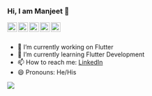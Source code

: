 ### Hi, I am Manjeet 👋


</a>
<a href="https://www.linkedin.com/in/manjeetkmr18/">
  <img align="left" alt="Manjeet's Linkdein" width="22px" src="https://cdn.jsdelivr.net/npm/simple-icons@v3/icons/linkedin.svg" />
</a>
<a href="https://github.com/manjeetkmr18">
  <img align="left" alt="Manjeet's Github" width="22px" src="https://cdn.jsdelivr.net/npm/simple-icons@v3/icons/github.svg" />
</a>
<a href="https://www.upwork.com/o/profiles/users/~01c15f3e6f7617f5f4/">
  <img align="left" alt="Manjeet's Telegram" width="22px" src="https://cdn.jsdelivr.net/npm/simple-icons@v3/icons/upwork.svg" />
</a>
<a href="https://www.instagram.com/manjeet.kmr18/">
  <img align="left" alt="Manjeet's Instagram" width="22px" src="https://cdn.jsdelivr.net/npm/simple-icons@v3/icons/instagram.svg" />
</a>
<a href=https://www.facebook.com/manjeetkmr9843">
  <img align="left" alt="Manjeet's Facebook" width="22px" src="https://cdn.jsdelivr.net/npm/simple-icons@v3/icons/facebook.svg" />
</a>

<br/>
<br/>

- 🔭 I’m currently working on Flutter 
- 🌱 I’m currently learning Flutter Development
- 📫 How to reach me: [LinkedIn]( https://www.linkedin.com/in/manjeetkmr18/)
- 😄 Pronouns: He/His


<a href="https://github.com/manjeetkmr18/">
  <img align="center" src="https://github-readme-stats.vercel.app/api/top-langs/?username=manjeetkmr18&theme=dark&hide_langs_below=1" />
</a>
